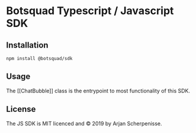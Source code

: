 # Botsquad Typescript / Javascript SDK



## Installation

```
npm install @botsquad/sdk
```

## Usage

The [[ChatBubble]] class is the entrypoint to most functionality of this SDK.

## License

The JS SDK is MIT licenced and © 2019 by Arjan Scherpenisse.
